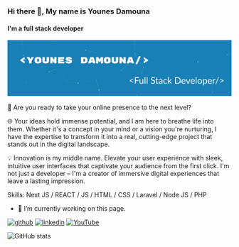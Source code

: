 ### Hi there 👋, My name is Younes Damouna
#### I'm a full stack developer 
![I'm a full stack developer ](https://raw.githubusercontent.com/younes-damouna/younes-damouna/main/github-banner.png)

🚀 Are you ready to take your online presence to the next level?

🌐 Your ideas hold immense potential, and I am here to breathe life into them. Whether it's a concept in your mind or a vision you're nurturing, I have the expertise to transform it into a real, cutting-edge project that stands out in the digital landscape.

💡 Innovation is my middle name. Elevate your user experience with sleek, intuitive user interfaces that captivate your audience from the first click. I'm not just a developer – I'm a creator of immersive digital experiences that leave a lasting impression.

Skills: Next JS / REACT / JS / HTML / CSS / Laravel / Node JS / PHP

- 🔭 I’m currently working on this page. 


[<img src='https://cdn.jsdelivr.net/npm/simple-icons@3.0.1/icons/github.svg' alt='github' height='40'>](https://github.com/younes-damouna)  [<img src='https://cdn.jsdelivr.net/npm/simple-icons@3.0.1/icons/linkedin.svg' alt='linkedin' height='40'>](https://www.linkedin.com/in/younes-damouna/)  [<img src='https://cdn.jsdelivr.net/npm/simple-icons@3.0.1/icons/youtube.svg' alt='YouTube' height='40'>](https://www.youtube.com/@younesdamouna5503)  

![GitHub stats](https://github-readme-stats.vercel.app/api?username=younes-damouna&show_icons=true)  


<!--
**younes-damouna/younes-damouna** is a ✨ _special_ ✨ repository because its `README.md` (this file) appears on your GitHub profile.

Here are some ideas to get you started:

- 🔭 I’m currently working on ...
- 🌱 I’m currently learning ...
- 👯 I’m looking to collaborate on ...
- 🤔 I’m looking for help with ...
- 💬 Ask me about ...
- 📫 How to reach me: ...
- 😄 Pronouns: ...
- ⚡ Fun fact: ...
-->
